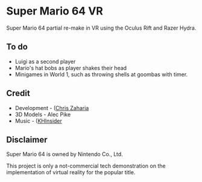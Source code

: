 # Super Mario 64 VR

Super Mario 64 partial re-make in VR using the Oculus Rift and Razer Hydra.

## To do

* Luigi as a second player
* Mario's hat bobs as player shakes their head
* Minigames in World 1, such as throwing shells at goombas with timer.

## Credit

* Development - ([Chris Zaharia](http://github.com/chrisjz)
* 3D Models - Alec Pike
* Music - ([KHInsider](http://http://www.khinsider.com)

## Disclaimer

Super Mario 64 is owned by Nintendo Co., Ltd.

This project is only a not-commercial tech demonstration on the implementation of virtual reality for the popular title.
